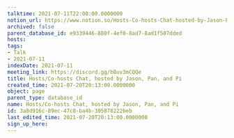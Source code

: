 ```yaml
---
talktime: 2021-07-11T22:00:00.0000000
notion_url: https://www.notion.so/Hosts-Co-hosts-Chat-hosted-by-Jason-Pan-and-Pi-3a8d916c89ec47c8ba4b305878222beb
archived: false
parent_database_id: e9339446-880f-4ef0-8ad7-8ad1f507dded
hosts: 
tags:
- Talk
- 2021-07-11
indexDate: 2021-07-11
meeting_link: https://discord.gg/bBuv3mCQQe
title: Hosts/Co-hosts Chat, hosted by Jason, Pan, and Pi
created_time: 2021-07-20T20:13:00.0000000
object: page
parent_type: database_id
name: Hosts/Co-hosts Chat, hosted by Jason, Pan, and Pi
id: 3a8d916c-89ec-47c8-ba4b-305878222beb
last_edited_time: 2021-07-20T20:13:00.0000000
sign_up_here: 
---
```





